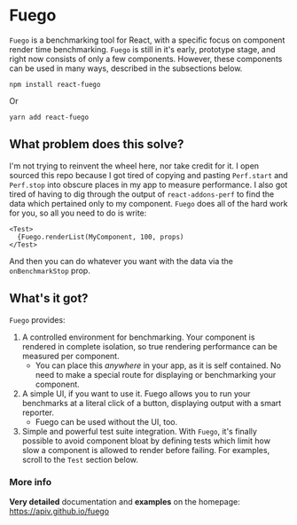 # Fuego

`Fuego` is a benchmarking tool for React, with a specific focus on component render time benchmarking. `Fuego` is still in it's early, prototype stage, and right now consists of only a few components. However, these components can be used in many ways, described in the subsections below.

```
npm install react-fuego
```

Or

```
yarn add react-fuego
```

## What problem does this solve?

I'm not trying to reinvent the wheel here, nor take credit for it. I open sourced this repo because I got tired
of copying and pasting `Perf.start` and `Perf.stop` into obscure places in my app to measure performance. I also
got tired of having to dig through the output of `react-addons-perf` to find the data which pertained only to my
component. `Fuego` does all of the hard work for you, so all you need to do is write:

```
<Test>
  {Fuego.renderList(MyComponent, 100, props)
</Test>
```

And then you can do whatever you want with the data via the `onBenchmarkStop` prop.

## What's it got?

`Fuego` provides:
1) A controlled environment for benchmarking. Your component is rendered in complete isolation, so true
rendering performance can be measured per component.
   - You can place this _anywhere_ in your app, as it is self contained. No need to make a special route
     for displaying or benchmarking your component.
2) A simple UI, if you want to use it. Fuego allows you to run your benchmarks at a literal click of a button, displaying
output with a smart reporter.
   - Fuego can be used without the UI, too.
3) Simple and powerful test suite integration. With `Fuego`, it's finally possible to avoid component bloat by defining tests which
limit how slow a component is allowed to render before failing. For examples, scroll to the `Test` section below.

### More info

**Very detailed** documentation and **examples** on the homepage: https://apiv.github.io/fuego
